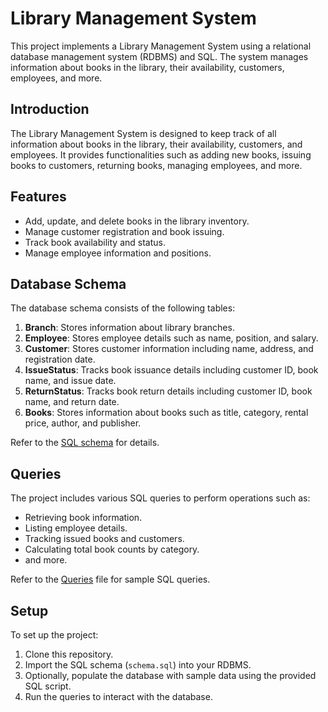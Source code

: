 # Library Management System

This project implements a Library Management System using a relational database management system (RDBMS) and SQL. The system manages information about books in the library, their availability, customers, employees, and more.

## Introduction

The Library Management System is designed to keep track of all information about books in the library, their availability, customers, and employees. It provides functionalities such as adding new books, issuing books to customers, returning books, managing employees, and more.

## Features

- Add, update, and delete books in the library inventory.
- Manage customer registration and book issuing.
- Track book availability and status.
- Manage employee information and positions.

## Database Schema

The database schema consists of the following tables:

1. **Branch**: Stores information about library branches.
2. **Employee**: Stores employee details such as name, position, and salary.
3. **Customer**: Stores customer information including name, address, and registration date.
4. **IssueStatus**: Tracks book issuance details including customer ID, book name, and issue date.
5. **ReturnStatus**: Tracks book return details including customer ID, book name, and return date.
6. **Books**: Stores information about books such as title, category, rental price, author, and publisher.

Refer to the [SQL schema](schema.sql) for details.

## Queries

The project includes various SQL queries to perform operations such as:

- Retrieving book information.
- Listing employee details.
- Tracking issued books and customers.
- Calculating total book counts by category.
- and more.

Refer to the [Queries](queries.sql) file for sample SQL queries.

## Setup

To set up the project:

1. Clone this repository.
2. Import the SQL schema (`schema.sql`) into your RDBMS.
3. Optionally, populate the database with sample data using the provided SQL script.
4. Run the queries to interact with the database.

